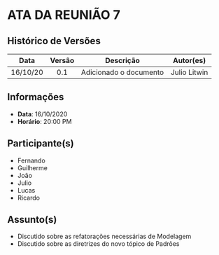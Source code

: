 # ATA DA REUNIÃO 7

## Histórico de Versões

|   Data   | Versão |           Descrição           |             Autor(es)              |
|:--------:|:------:|:-----------------------------:|:----------------------------------:|
| 16/10/20 | 0.1 | Adicionado o documento | Julio Litwin |

## Informações

- **Data**: 16/10/2020
- **Horário**: 20:00 PM

## Participante(s)

- Fernando
- Guilherme
- João
- Julio
- Lucas
- Ricardo

## Assunto(s)

- Discutido sobre as refatorações necessárias de Modelagem
- Discutido sobre as diretrizes do novo tópico de Padrões